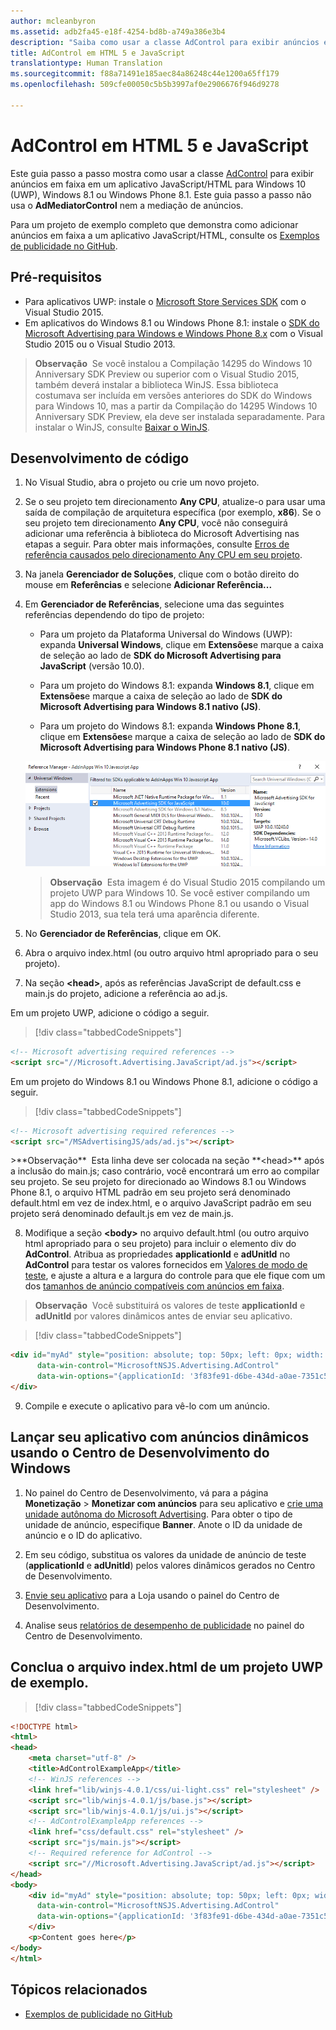 ```yaml
---
author: mcleanbyron
ms.assetid: adb2fa45-e18f-4254-bd8b-a749a386e3b4
description: "Saiba como usar a classe AdControl para exibir anúncios em faixa em um aplicativo JavaScript/HTML para Windows 10 (UWP), Windows 8.1 ou Windows Phone 8.1."
title: AdControl em HTML 5 e JavaScript
translationtype: Human Translation
ms.sourcegitcommit: f88a71491e185aec84a86248c44e1200a65ff179
ms.openlocfilehash: 509cfe00050c5b5b3997af0e2906676f946d9278

---
```


# <a name="adcontrol-in-html-5-and-javascript"></a>AdControl em HTML 5 e JavaScript

Este guia passo a passo mostra como usar a classe [AdControl](https://msdn.microsoft.com/library/windows/apps/microsoft.advertising.winrt.ui.adcontrol.aspx) para exibir anúncios em faixa em um aplicativo JavaScript/HTML para Windows 10 (UWP), Windows 8.1 ou Windows Phone 8.1. Este guia passo a passo não usa o **AdMediatorControl** nem a mediação de anúncios.

Para um projeto de exemplo completo que demonstra como adicionar anúncios em faixa a um aplicativo JavaScript/HTML, consulte os [Exemplos de publicidade no GitHub](http://aka.ms/githubads).

## <a name="prerequisites"></a>Pré-requisitos


* Para aplicativos UWP: instale o [Microsoft Store Services SDK](http://aka.ms/store-em-sdk) com o Visual Studio 2015.
* Em aplicativos do Windows 8.1 ou Windows Phone 8.1: instale o [SDK do Microsoft Advertising para Windows e Windows Phone 8.x](http://aka.ms/store-8-sdk) com o Visual Studio 2015 ou o Visual Studio 2013.

> **Observação**&nbsp;&nbsp;Se você instalou a Compilação 14295 do Windows 10 Anniversary SDK Preview ou superior com o Visual Studio 2015, também deverá instalar a biblioteca WinJS. Essa biblioteca costumava ser incluída em versões anteriores do SDK do Windows para Windows 10, mas a partir da Compilação do 14295 Windows 10 Anniversary SDK Preview, ela deve ser instalada separadamente. Para instalar o WinJS, consulte [Baixar o WinJS](http://try.buildwinjs.com/download/GetWinJS/).

## <a name="code-development"></a>Desenvolvimento de código

1. No Visual Studio, abra o projeto ou crie um novo projeto.

2. Se o seu projeto tem direcionamento **Any CPU**, atualize-o para usar uma saída de compilação de arquitetura específica (por exemplo, **x86**). Se o seu projeto tem direcionamento **Any CPU**, você não conseguirá adicionar uma referência à biblioteca do Microsoft Advertising nas etapas a seguir. Para obter mais informações, consulte [Erros de referência causados pelo direcionamento Any CPU em seu projeto](known-issues-for-the-advertising-libraries.md#reference_errors).

3.  Na janela **Gerenciador de Soluções**, clique com o botão direito do mouse em **Referências** e selecione **Adicionar Referência...**

4.  Em **Gerenciador de Referências**, selecione uma das seguintes referências dependendo do tipo de projeto:

    -   Para um projeto da Plataforma Universal do Windows (UWP): expanda **Universal Windows**, clique em **Extensões**e marque a caixa de seleção ao lado de **SDK do Microsoft Advertising para JavaScript** (versão 10.0).

    -   Para um projeto do Windows 8.1: expanda **Windows 8.1**, clique em **Extensões**e marque a caixa de seleção ao lado de **SDK do Microsoft Advertising para Windows 8.1 nativo (JS)**.

    -   Para um projeto do Windows 8.1: expanda **Windows Phone 8.1**, clique em **Extensões**e marque a caixa de seleção ao lado de **SDK do Microsoft Advertising para Windows Phone 8.1 nativo (JS)**.

    ![javascriptaddreference](images/13-f7f6d6a6-161e-4f17-995d-1236d0b5d9f2.png)

    > **Observação**&nbsp;&nbsp;Esta imagem é do Visual Studio 2015 compilando um projeto UWP para Windows 10. Se você estiver compilando um app do Windows 8.1 ou Windows Phone 8.1 ou usando o Visual Studio 2013, sua tela terá uma aparência diferente.

5.  No **Gerenciador de Referências**, clique em OK.

6.  Abra o arquivo index.html (ou outro arquivo html apropriado para o seu projeto).

7.  Na seção **&lt;head&gt;**, após as referências JavaScript de default.css e main.js do projeto, adicione a referência ao ad.js.

  Em um projeto UWP, adicione o código a seguir.

  > [!div class="tabbedCodeSnippets"]
  ``` html
  <!-- Microsoft advertising required references -->
  <script src="//Microsoft.Advertising.JavaScript/ad.js"></script>
  ```

  Em um projeto do Windows 8.1 ou Windows Phone 8.1, adicione o código a seguir.

  > [!div class="tabbedCodeSnippets"]
  ``` html
  <!-- Microsoft advertising required references -->
  <script src="/MSAdvertisingJS/ads/ad.js"></script>
  ```

  <span/>
  >**Observação**&nbsp;&nbsp;Esta linha deve ser colocada na seção **&lt;head&gt;** após a inclusão do main.js; caso contrário, você encontrará um erro ao compilar seu projeto. Se seu projeto for direcionado ao Windows 8.1 ou Windows Phone 8.1, o arquivo HTML padrão em seu projeto será denominado default.html em vez de index.html, e o arquivo JavaScript padrão em seu projeto será denominado default.js em vez de main.js.

8.  Modifique a seção **&lt;body&gt;** no arquivo default.html (ou outro arquivo html apropriado para o seu projeto) para incluir o elemento div do **AdControl**. Atribua as propriedades **applicationId** e **adUnitId** no **AdControl** para testar os valores fornecidos em [Valores de modo de teste](test-mode-values.md), e ajuste a altura e a largura do controle para que ele fique com um dos [tamanhos de anúncio compatíveis com anúncios em faixa](supported-ad-sizes-for-banner-ads.md).

  > **Observação**&nbsp;&nbsp;Você substituirá os valores de teste **applicationId** e **adUnitId** por valores dinâmicos antes de enviar seu aplicativo.

  > [!div class="tabbedCodeSnippets"]
  ``` html
  <div id="myAd" style="position: absolute; top: 50px; left: 0px; width: 300px; height: 250px; z-index: 1"
        data-win-control="MicrosoftNSJS.Advertising.AdControl"
        data-win-options="{applicationId: '3f83fe91-d6be-434d-a0ae-7351c5a997f1', adUnitId: '10865270'}">
  </div>
  ```

9.  Compile e execute o aplicativo para vê-lo com um anúncio.

## <a name="release-your-app-with-live-ads-using-windows-dev-center"></a>Lançar seu aplicativo com anúncios dinâmicos usando o Centro de Desenvolvimento do Windows


1.  No painel do Centro de Desenvolvimento, vá para a página **Monetização** &gt; **Monetizar com anúncios** para seu aplicativo e [crie uma unidade autônoma do Microsoft Advertising](../publish/monetize-with-ads.md). Para obter o tipo de unidade de anúncio, especifique **Banner**. Anote o ID da unidade de anúncio e o ID do aplicativo.

2.  Em seu código, substitua os valores da unidade de anúncio de teste (**applicationId** e **adUnitId**) pelos valores dinâmicos gerados no Centro de Desenvolvimento.

3.  [Envie seu aplicativo](../publish/app-submissions.md) para a Loja usando o painel do Centro de Desenvolvimento.

4.  Analise seus [relatórios de desempenho de publicidade](../publish/advertising-performance-report.md) no painel do Centro de Desenvolvimento.

## <a name="complete-indexhtml-for-a-sample-uwp-project"></a>Conclua o arquivo index.html de um projeto UWP de exemplo.

> [!div class="tabbedCodeSnippets"]
``` html
<!DOCTYPE html>
<html>
<head>
    <meta charset="utf-8" />
    <title>AdControlExampleApp</title>
    <!-- WinJS references -->
    <link href="lib/winjs-4.0.1/css/ui-light.css" rel="stylesheet" />
    <script src="lib/winjs-4.0.1/js/base.js"></script>
    <script src="lib/winjs-4.0.1/js/ui.js"></script>
    <!-- AdControlExampleApp references -->
    <link href="css/default.css" rel="stylesheet" />
    <script src="js/main.js"></script>
    <!-- Required reference for AdControl -->
    <script src="//Microsoft.Advertising.JavaScript/ad.js"></script>
</head>
<body>
    <div id="myAd" style="position: absolute; top: 50px; left: 0px; width: 300px; height: 250px; z-index: 1"
      data-win-control="MicrosoftNSJS.Advertising.AdControl"
      data-win-options="{applicationId: '3f83fe91-d6be-434d-a0ae-7351c5a997f1', adUnitId: '10865270'}">
    </div>
    <p>Content goes here</p>
</body>
</html>
```

## <a name="related-topics"></a>Tópicos relacionados

* [Exemplos de publicidade no GitHub](http://aka.ms/githubads)
 

 



<!--HONumber=Dec16_HO2-->


